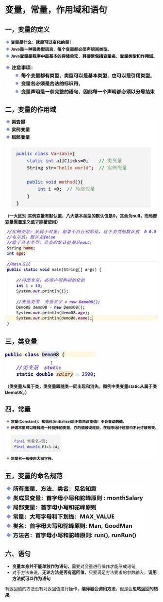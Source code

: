 # 变量，常量，作用域和语句

## 一，变量的定义

![image-20211223203816324](img/9.变量，常量，作用域和语句/image-20211223203816324.png)

<img src="img/9.变量，常量，作用域和语句/image-20211223203837658.png" alt="image-20211223203837658" style="zoom: 50%;" />

## 二，变量的作用域

<img src="img/9.变量，常量，作用域和语句/image-20211223204036172.png" alt="image-20211223204036172" style="zoom:50%;" />

**（一大区别:实例变量有默认值，八大基本类型的默认值是0，其余为null，而局部变量需要定义值才能被使用）**

<img src="img/9.变量，常量，作用域和语句/image-20211223205306242.png" alt="image-20211223205306242" style="zoom:50%;" />

## 三，类变量

<img src="img/9.变量，常量，作用域和语句/image-20211223210124120.png" alt="image-20211223210124120" style="zoom:50%;" />

**（类变量从属于类，类变量跟随类一同出现和消失。图例中类变量static从属于类Demo08。）**

## 四，常量

<img src="img/9.变量，常量，作用域和语句/image-20211223210622085.png" alt="image-20211223210622085" style="zoom:50%;" />

## 五，变量的命名规范

<img src="img/9.变量，常量，作用域和语句/image-20211223210929524.png" alt="image-20211223210929524" style="zoom: 50%;" />

## 六、语句

- **变量本身并不能单独作为语句**，需要对变量进行操作才能形成语句
- 对于方法来说，**无论方法是否有返回值**，只要满足方法要求的参数输入，**调用方法就可以作为语句**

有返回值的方法没有对返回值进行操作，**编译器会调用方法**，但是会**忽略返回的结果**
